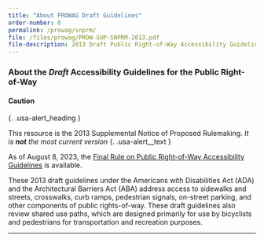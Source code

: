 ```yaml
---
title: "About PROWAG Draft Guidelines"
order-number: 0
permalink: /prowag/snprm/
file: /files/prowag/PROW-SUP-SNPRM-2013.pdf
file-description: 2013 Draft Public Right-of-Way Accessibility Guidelines (with SUP)
---
```

### About the *_Draft_* Accessibility Guidelines for the Public Right-of-Way

#### Caution ####
{. .usa-alert_heading }

This resource is the 2013 Supplemental Notice of Proposed Rulemaking.  _It is **not** the most current version_
{. .usa-alert__text }

As of August 8, 2023, the [Final Rule on Public Right-of-Way Accessibility Guidelines](..) is available.

These 2013 draft guidelines under the Americans with Disabilities Act (ADA) and the Architectural Barriers Act (ABA) address access to sidewalks and streets, crosswalks, curb ramps, pedestrian signals, on-street parking, and other components of public rights-of-way.  These draft guidelines also review shared use paths, which are designed primarily for use by bicyclists and pedestrians for transportation and recreation purposes. 

---
